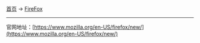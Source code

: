 
[首页](/software) -> [FireFox](/software/firefox)

---

官网地址：[https://www.mozilla.org/en-US/firefox/new/](https://www.mozilla.org/en-US/firefox/new/)

